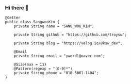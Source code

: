 ### Hi there 👋

<!--
**troysw/troysw** is a ✨ _special_ ✨ repository because its `README.md` (this file) appears on your GitHub profile.

Here are some ideas to get you started:

- 🔭 I’m currently working on ...
- 🌱 I’m currently learning ...
- 👯 I’m looking to collaborate on ...
- 🤔 I’m looking for help with ...
- 💬 Ask me about ...
- 📫 How to reach me: ...
- 😄 Pronouns: ...
- ⚡ Fun fact: ...
-->

```
@Getter
public class SangwooKim {
	private String name = "SANG_WOO_KIM";

	private String github = "https://github.com/troysw";

	private String blog = "https://velog.io/@ksw_dev";
	
	@Email
	private String email = "yword1@naver.com";

	@Size(max = 11)
	@Pattern(regexp = "[0-9]*")
	private String phone = "010-5061-1404";
}
```
